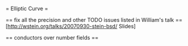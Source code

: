 = Elliptic Curve =


== fix all the precision and other TODO issues listed in William's talk ==
[http://wstein.org/talks/20070930-stein-bsd/ Slides]

== conductors over number fields ==
